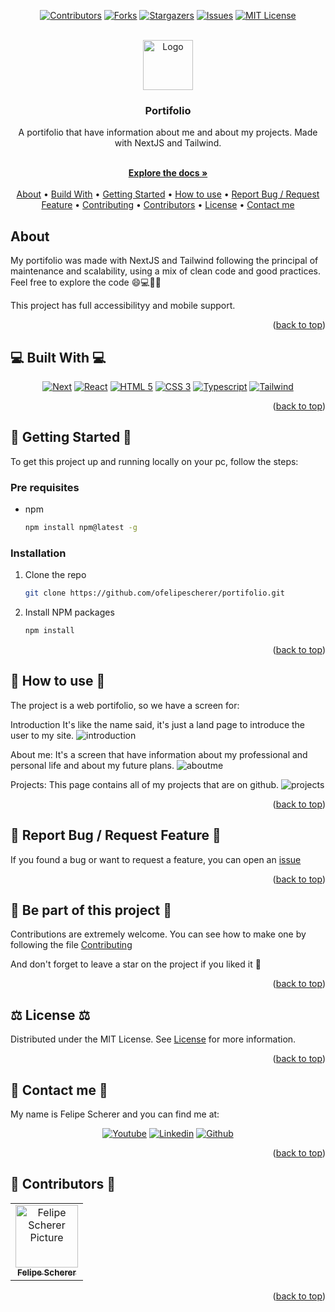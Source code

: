 

<a name="readme-top"></a>

<div align="center">

  [![Contributors][contributors-shield]][contributors-url]
  [![Forks][forks-shield]][forks-url]
  [![Stargazers][stars-shield]][stars-url]
  [![Issues][issues-shield]][issues-url]
  [![MIT License][license-shield]][license-url]

  <br />
  <a href="https://github.com/ofelipescherer/portifolio">
    <img src="https://github.com/Ileriayo/markdown-badges/assets/62115215/2f0522cb-fdea-4a30-bc8a-4a0fa1672284" alt="Logo" width="80" height="80">
  </a>

<h3 align="center">Portifolio</h3>

<p align="center">

A portifolio that have information about me and about my projects. Made with NextJS and Tailwind.

<br />
<a href="https://github.com/ofelipescherer/portifolio"><strong>Explore the docs »</strong></a>
<br />
<br />
<a href="#about">About</a>
•
<a href="#stack">Build With</a>
•
<a href="#install">Getting Started</a>
•
<a href="#usage">How to use</a>
•
<a href="#issue">Report Bug / Request Feature</a>
•
<a href="#contributing">Contributing</a>
•
<a href="#contributors">Contributors</a>
•
<a href="#license">License</a>
•
<a href="#contact">Contact me</a>
</p>
</div>




<!-- **********************🐲About🐲********************** -->
<a name="about"></a>

## <Emoji project> About <Emoji project>

My portifolio was made with NextJS and Tailwind following the principal of maintenance and scalability, using a mix of clean code and good practices. Feel free to explore the code 😄💻📃🚀

This project has full accessibilityy and mobile support.

<p align="right">(<a href="#readme-top">back to top</a>)</p>


<!-- **********************🐲Built With🐲********************** -->
<a name="stack"></a>

## 💻 Built With 💻

<div align="center">

[![Next][Next.js]][Next-url]
[![React][React.js]][React-url]
[![HTML 5][HTML 5]][html-url]
[![CSS 3][CSS 3]][css-url]
[![Typescript][Typescript]][typescript-url]
[![Tailwind][Tailwind]][tailwind-url]

</div>

<p align="right">(<a href="#readme-top">back to top</a>)</p>


<!-- **********************🐲Getting Started🐲********************** -->
<a name="install"></a>

## 🚂 Getting Started 🚂

To get this project up and running locally on your pc, follow the steps:

### Pre requisites

* npm
  ```sh
  npm install npm@latest -g
  ```

### Installation

1. Clone the repo
   ```sh
   git clone https://github.com/ofelipescherer/portifolio.git
   ```
2. Install NPM packages
   ```sh
   npm install
   ```

<p align="right">(<a href="#readme-top">back to top</a>)</p>


<!-- **********************🐲How to use🐲********************** -->
<a name="usage"></a>

## 🙋 How to use 🙋

The project is a web portifolio, so we have a screen for:

  Introduction
  It's like the name said, it's just a land page to introduce the user to my site.
  ![introduction](https://github.com/ofelipescherer/portifolio/assets/62115215/ab5f7bed-510e-49f0-9640-d8853e76c311)


  About me:
  It's a screen that have information about my professional and personal life and about my future plans.
  ![aboutme](https://github.com/ofelipescherer/portifolio/assets/62115215/199232b8-f70c-41c8-a3cd-3873b2020222)

  Projects:
  This page contains all of my projects that are on github.
  ![projects](https://github.com/ofelipescherer/portifolio/assets/62115215/6068bb3d-4f1b-4a79-85f7-882abfc134d9)

<p align="right">(<a href="#readme-top">back to top</a>)</p>


<!-- **********************🐲Report Bug / Request Feature🐲********************** -->
<a name="issue"></a>

## 🐞 Report Bug / Request Feature 🐞

If you found a bug or want to request a feature, you can open an [issue](https://github.com/ofelipescherer/boilerplate/issues)

<p align="right">(<a href="#readme-top">back to top</a>)</p>


<!-- **********************🐲Be part of this project🐲********************** -->
<a name="contributing"></a>

## 👋 Be part of this project 👋

Contributions are extremely welcome. You can see how to make one by following the file [Contributing](CONTRIBUTING.md)

And don't forget to leave a star on the project if you liked it 🤩



<p align="right">(<a href="#readme-top">back to top</a>)</p>


<!-- **********************🐲License🐲********************** -->
<a name="license"></a>

## ⚖️ License ⚖️

Distributed under the MIT License. See [License](LICENSE.md) for more information.

<p align="right">(<a href="#readme-top">back to top</a>)</p>


<!-- **********************🐲Contact Me🐲********************** -->
<a name="contact"></a>

## 💬 Contact me 💬

My name is Felipe Scherer and you can find me at:

<div align="center">

[![Youtube][youtube-shield]][youtube-url]
[![Linkedin][linkedin-shield]][linkedin-url]
[![Github][github-shield]][github-url]

</div>


<p align="right">(<a href="#readme-top">back to top</a>)</p>


<!-- **********************🐲Contributors🐲********************** -->
<a name="contributors"></a>

## 🤗 Contributors 🤗

<table>
  <tr>
    <td align="center">
      <a href="https://github.com/ofelipescherer">
        <img src="https://avatars.githubusercontent.com/u/62115215" width="100px;" alt="Felipe Scherer Picture"/><br>
        <sub>
          <b>Felipe Scherer</b>
        </sub>
      </a>
    </td>
  </tr>
</table>

<p align="right">(<a href="#readme-top">back to top</a>)</p>



<!-- MARKDOWN LINKS & IMAGES -->
<!-- https://www.markdownguide.org/basic-syntax/#reference-style-links -->
[contributors-shield]: https://img.shields.io/github/contributors/ofelipescherer/portifolio.svg?style=for-the-badge
[contributors-url]: https://github.com/ofelipescherer/portifolio/graphs/contributors
[forks-shield]: https://img.shields.io/github/forks/ofelipescherer/portifolio.svg?style=for-the-badge
[forks-url]: https://github.com/ofelipescherer/portifolio/network/members
[stars-shield]: https://img.shields.io/github/stars/ofelipescherer/portifolio.svg?style=for-the-badge
[stars-url]: https://github.com/ofelipescherer/portifolio/stargazers
[issues-shield]: https://img.shields.io/github/issues/ofelipescherer/portifolio.svg?style=for-the-badge
[issues-url]: https://github.com/ofelipescherer/portifolio/issues
[license-shield]: https://img.shields.io/github/license/ofelipescherer/portifolio.svg?style=for-the-badge
[license-url]: https://github.com/ofelipescherer/portifolio/blob/master/LICENSE.md

[linkedin-shield]: https://img.shields.io/badge/-LinkedIn-black.svg?style=for-the-badge&logo=linkedin&colorB=0E76A8
[linkedin-url]: https://www.linkedin.com/in/ofelipescherer
[youtube-shield]: https://img.shields.io/badge/YouTube-FF0000?style=for-the-badge&logo=youtube&logoColor=white
[youtube-url]: https://www.youtube.com/channel/UCySqmz_Rohnl53VLoNQsnKg
[github-shield]: https://img.shields.io/badge/Github-000000?style=for-the-badge&logo=github&logoColor=white
[github-url]: https://github.com/ofelipescherer

[HTML 5]: https://img.shields.io/badge/HTML5-E34F26?style=for-the-badge&logo=html5&logoColor=white
[html-url]: https://developer.mozilla.org/en-US/docs/Web/HTML
[CSS 3]: https://img.shields.io/badge/CSS3-1572B6?style=for-the-badge&logo=css3&logoColor=white
[css-url]: https://developer.mozilla.org/en-US/docs/Web/CSS
[Typescript]: https://img.shields.io/badge/TypeScript-007ACC?style=for-the-badge&logo=typescript&logoColor=white
[typescript-url]: https://www.typescriptlang.org
[Tailwind]: https://img.shields.io/badge/tailwindcss-%2338B2AC.svg?style=for-the-badge&logo=tailwind-css&logoColor=white
[tailwind-url]: https://tailwindcss.com
[Next.js]: https://img.shields.io/badge/next.js-000000?style=for-the-badge&logo=nextdotjs&logoColor=white
[Next-url]: https://nextjs.org/
[React.js]: https://img.shields.io/badge/React-20232A?style=for-the-badge&logo=react&logoColor=61DAFB
[React-url]: https://reactjs.org/
